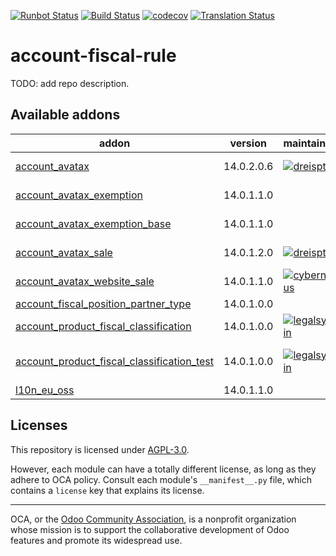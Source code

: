[![Runbot Status](https://runbot.odoo-community.org/runbot/badge/flat/93/14.0.svg)](https://runbot.odoo-community.org/runbot/repo/github-com-oca-account-fiscal-rule-93)
[![Build Status](https://travis-ci.com/OCA/account-fiscal-rule.svg?branch=14.0)](https://travis-ci.com/OCA/account-fiscal-rule)
[![codecov](https://codecov.io/gh/OCA/account-fiscal-rule/branch/14.0/graph/badge.svg)](https://codecov.io/gh/OCA/account-fiscal-rule)
[![Translation Status](https://translation.odoo-community.org/widgets/account-fiscal-rule-14-0/-/svg-badge.svg)](https://translation.odoo-community.org/engage/account-fiscal-rule-14-0/?utm_source=widget)

<!-- /!\ do not modify above this line -->

# account-fiscal-rule

TODO: add repo description.

<!-- /!\ do not modify below this line -->

<!-- prettier-ignore-start -->

[//]: # (addons)

Available addons
----------------
addon | version | maintainers | summary
--- | --- | --- | ---
[account_avatax](account_avatax/) | 14.0.2.0.6 | [![dreispt](https://github.com/dreispt.png?size=30px)](https://github.com/dreispt) | Automatic Tax application using the Avalara Avatax Service
[account_avatax_exemption](account_avatax_exemption/) | 14.0.1.1.0 |  | This application allows you to add exemptions to Avatax
[account_avatax_exemption_base](account_avatax_exemption_base/) | 14.0.1.1.0 |  | This application allows you to add exemptions base to Avatax
[account_avatax_sale](account_avatax_sale/) | 14.0.1.2.0 | [![dreispt](https://github.com/dreispt.png?size=30px)](https://github.com/dreispt) | Sales Orders with automatic Tax application using Avatax
[account_avatax_website_sale](account_avatax_website_sale/) | 14.0.1.1.0 | [![cybernexus](https://github.com/cybernexus.png?size=30px)](https://github.com/cybernexus) | Ecommerce Sales Orders require tax recalculation prior to payment.
[account_fiscal_position_partner_type](account_fiscal_position_partner_type/) | 14.0.1.0.0 |  | Account Fiscal Position Partner Type
[account_product_fiscal_classification](account_product_fiscal_classification/) | 14.0.1.0.0 | [![legalsylvain](https://github.com/legalsylvain.png?size=30px)](https://github.com/legalsylvain) | Simplify taxes management for products
[account_product_fiscal_classification_test](account_product_fiscal_classification_test/) | 14.0.1.0.0 | [![legalsylvain](https://github.com/legalsylvain.png?size=30px)](https://github.com/legalsylvain) | tests account_product_fiscal_classification module
[l10n_eu_oss](l10n_eu_oss/) | 14.0.1.1.0 |  | L10n EU OSS

[//]: # (end addons)

<!-- prettier-ignore-end -->

## Licenses

This repository is licensed under [AGPL-3.0](LICENSE).

However, each module can have a totally different license, as long as they adhere to OCA
policy. Consult each module's `__manifest__.py` file, which contains a `license` key
that explains its license.

----

OCA, or the [Odoo Community Association](http://odoo-community.org/), is a nonprofit
organization whose mission is to support the collaborative development of Odoo features
and promote its widespread use.
